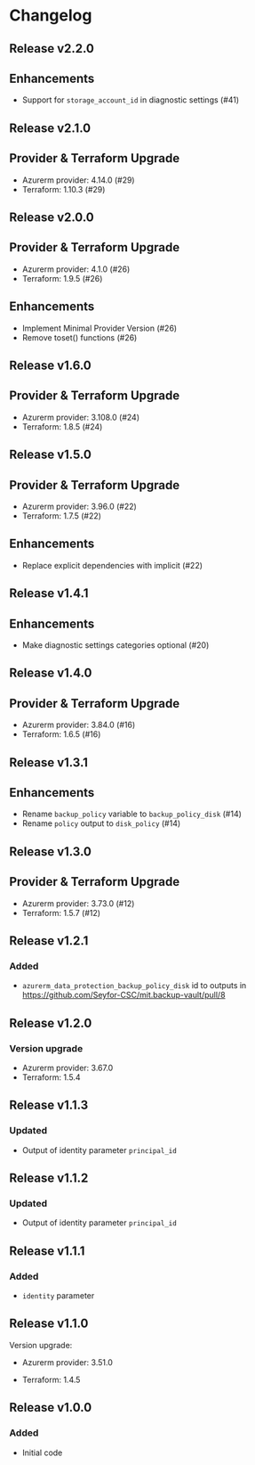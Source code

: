 # Changelog

## Release v2.2.0

## Enhancements

- Support for `storage_account_id` in diagnostic settings (#41)


   
## Release v2.1.0

## Provider & Terraform Upgrade
- Azurerm provider: 4.14.0 (#29)
- Terraform: 1.10.3 (#29)
   
## Release v2.0.0

## Provider & Terraform Upgrade
- Azurerm provider: 4.1.0 (#26)
- Terraform: 1.9.5 (#26)
## Enhancements
- Implement Minimal Provider Version (#26)
- Remove toset() functions (#26)
   
## Release v1.6.0

## Provider & Terraform Upgrade
- Azurerm provider: 3.108.0 (#24)
- Terraform: 1.8.5 (#24)
   
## Release v1.5.0

## Provider & Terraform Upgrade

- Azurerm provider: 3.96.0 (#22)
- Terraform: 1.7.5 (#22)

## Enhancements

- Replace explicit dependencies with implicit (#22)
   
## Release v1.4.1

## Enhancements

- Make diagnostic settings categories optional (#20)


   
## Release v1.4.0

## Provider & Terraform Upgrade
- Azurerm provider: 3.84.0 (#16)
- Terraform: 1.6.5 (#16)
   
## Release v1.3.1

## Enhancements

- Rename `backup_policy` variable to `backup_policy_disk` (#14)
- Rename `policy` output to `disk_policy` (#14)

   
## Release v1.3.0

## Provider & Terraform Upgrade
- Azurerm provider: 3.73.0 (#12)
- Terraform: 1.5.7 (#12)

   
## Release v1.2.1

### Added
* `azurerm_data_protection_backup_policy_disk` id to outputs in https://github.com/Seyfor-CSC/mit.backup-vault/pull/8
   
## Release v1.2.0

### Version upgrade
-	Azurerm provider: 3.67.0
-	Terraform: 1.5.4
   
## Release v1.1.3

### Updated
- Output of identity parameter `principal_id` 
   
## Release v1.1.2

### Updated

- Output of identity parameter `principal_id`
   
## Release v1.1.1

### Added

- `identity` parameter
   
## Release v1.1.0

Version upgrade:

- Azurerm provider: 3.51.0

- Terraform: 1.4.5

   
## Release v1.0.0

### Added

- Initial code
   